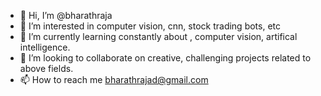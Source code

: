 - 👋 Hi, I’m @bharathraja
- 👀 I’m interested in computer vision, cnn, stock trading bots, etc
- 🌱 I’m currently learning constantly about , computer vision, artifical intelligence.
- 💞️ I’m looking to collaborate on creative, challenging projects related to above fields.
- 📫 How to reach me bharathrajad@gmail.com

<!---
bharathraja/bharathraja is a ✨ special ✨ repository because its `README.md` (this file) appears on your GitHub profile.
You can click the Preview link to take a look at your changes.
--->
